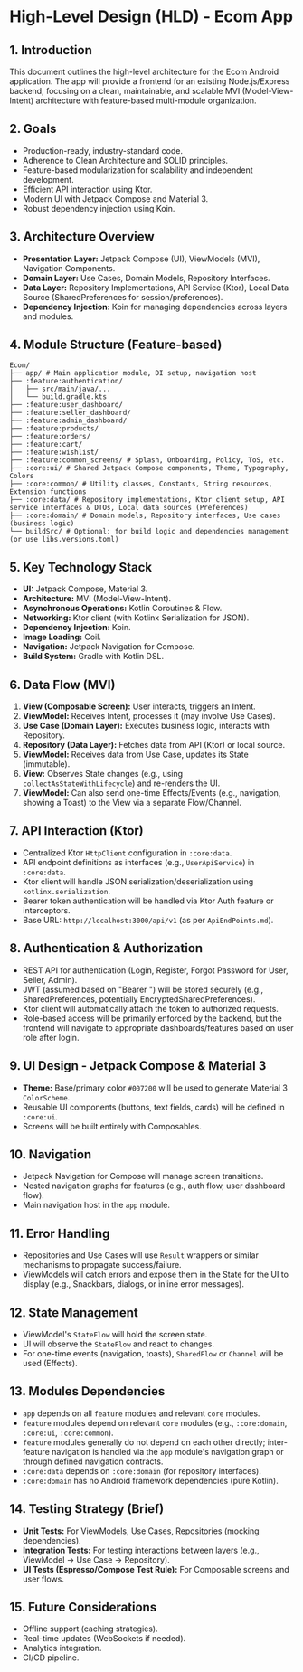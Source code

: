 # High-Level Design (HLD) - Ecom App

## 1. Introduction
This document outlines the high-level architecture for the Ecom Android application. The app will provide a frontend for an existing Node.js/Express backend, focusing on a clean, maintainable, and scalable MVI (Model-View-Intent) architecture with feature-based multi-module organization.

## 2. Goals
- Production-ready, industry-standard code.
- Adherence to Clean Architecture and SOLID principles.
- Feature-based modularization for scalability and independent development.
- Efficient API interaction using Ktor.
- Modern UI with Jetpack Compose and Material 3.
- Robust dependency injection using Koin.

## 3. Architecture Overview
- **Presentation Layer:** Jetpack Compose (UI), ViewModels (MVI), Navigation Components.
- **Domain Layer:** Use Cases, Domain Models, Repository Interfaces.
- **Data Layer:** Repository Implementations, API Service (Ktor), Local Data Source (SharedPreferences for session/preferences).
- **Dependency Injection:** Koin for managing dependencies across layers and modules.

## 4. Module Structure (Feature-based)
```
Ecom/
├── app/ # Main application module, DI setup, navigation host
├── :feature:authentication/
│   ├── src/main/java/...
│   └── build.gradle.kts
├── :feature:user_dashboard/
├── :feature:seller_dashboard/
├── :feature:admin_dashboard/
├── :feature:products/
├── :feature:orders/
├── :feature:cart/
├── :feature:wishlist/
├── :feature:common_screens/ # Splash, Onboarding, Policy, ToS, etc.
├── :core:ui/ # Shared Jetpack Compose components, Theme, Typography, Colors
├── :core:common/ # Utility classes, Constants, String resources, Extension functions
├── :core:data/ # Repository implementations, Ktor client setup, API service interfaces & DTOs, Local data sources (Preferences)
├── :core:domain/ # Domain models, Repository interfaces, Use cases (business logic)
└── buildSrc/ # Optional: for build logic and dependencies management (or use libs.versions.toml)
```

## 5. Key Technology Stack
- **UI:** Jetpack Compose, Material 3.
- **Architecture:** MVI (Model-View-Intent).
- **Asynchronous Operations:** Kotlin Coroutines & Flow.
- **Networking:** Ktor client (with Kotlinx Serialization for JSON).
- **Dependency Injection:** Koin.
- **Image Loading:** Coil.
- **Navigation:** Jetpack Navigation for Compose.
- **Build System:** Gradle with Kotlin DSL.

## 6. Data Flow (MVI)
1.  **View (Composable Screen):** User interacts, triggers an Intent.
2.  **ViewModel:** Receives Intent, processes it (may involve Use Cases).
3.  **Use Case (Domain Layer):** Executes business logic, interacts with Repository.
4.  **Repository (Data Layer):** Fetches data from API (Ktor) or local source.
5.  **ViewModel:** Receives data from Use Case, updates its State (immutable).
6.  **View:** Observes State changes (e.g., using `collectAsStateWithLifecycle`) and re-renders the UI.
7.  **ViewModel:** Can also send one-time Effects/Events (e.g., navigation, showing a Toast) to the View via a separate Flow/Channel.

## 7. API Interaction (Ktor)
- Centralized Ktor `HttpClient` configuration in `:core:data`.
- API endpoint definitions as interfaces (e.g., `UserApiService`) in `:core:data`.
- Ktor client will handle JSON serialization/deserialization using `kotlinx.serialization`.
- Bearer token authentication will be handled via Ktor Auth feature or interceptors.
- Base URL: `http://localhost:3000/api/v1` (as per `ApiEndPoints.md`).

## 8. Authentication & Authorization
- REST API for authentication (Login, Register, Forgot Password for User, Seller, Admin).
- JWT (assumed based on "Bearer <token>") will be stored securely (e.g., SharedPreferences, potentially EncryptedSharedPreferences).
- Ktor client will automatically attach the token to authorized requests.
- Role-based access will be primarily enforced by the backend, but the frontend will navigate to appropriate dashboards/features based on user role after login.

## 9. UI Design - Jetpack Compose & Material 3
- **Theme:** Base/primary color `#007200` will be used to generate Material 3 `ColorScheme`.
- Reusable UI components (buttons, text fields, cards) will be defined in `:core:ui`.
- Screens will be built entirely with Composables.

## 10. Navigation
- Jetpack Navigation for Compose will manage screen transitions.
- Nested navigation graphs for features (e.g., auth flow, user dashboard flow).
- Main navigation host in the `app` module.

## 11. Error Handling
- Repositories and Use Cases will use `Result` wrappers or similar mechanisms to propagate success/failure.
- ViewModels will catch errors and expose them in the State for the UI to display (e.g., Snackbars, dialogs, or inline error messages).

## 12. State Management
- ViewModel's `StateFlow` will hold the screen state.
- UI will observe the `StateFlow` and react to changes.
- For one-time events (navigation, toasts), `SharedFlow` or `Channel` will be used (Effects).

## 13. Modules Dependencies
- `app` depends on all `feature` modules and relevant `core` modules.
- `feature` modules depend on relevant `core` modules (e.g., `:core:domain`, `:core:ui`, `:core:common`).
- `feature` modules generally do not depend on each other directly; inter-feature navigation is handled via the `app` module's navigation graph or through defined navigation contracts.
- `:core:data` depends on `:core:domain` (for repository interfaces).
- `:core:domain` has no Android framework dependencies (pure Kotlin).

## 14. Testing Strategy (Brief)
- **Unit Tests:** For ViewModels, Use Cases, Repositories (mocking dependencies).
- **Integration Tests:** For testing interactions between layers (e.g., ViewModel -> Use Case -> Repository).
- **UI Tests (Espresso/Compose Test Rule):** For Composable screens and user flows.

## 15. Future Considerations
- Offline support (caching strategies).
- Real-time updates (WebSockets if needed).
- Analytics integration.
- CI/CD pipeline.
